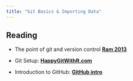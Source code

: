 ```yaml
---
title: "Git Basics & Importing Data"
---
```




## Reading

- The point of git and version control **[Ram 2013](https://doi.org/10.1186/1751-0473-8-7)**

- Git Setup: **[HappyGitWithR.com](http://happygitwithr.com/)**

- Introduction to GitHub: **[GitHub intro](https://lab.github.com/githubtraining/introduction-to-github)**


